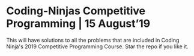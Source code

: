 # Coding-Ninjas Competitive Programming | 15 August’19

This will have solutions to all the problems that are included in Coding Ninja's 2019 Competitive Programming Course. Star the repo if you like it.
